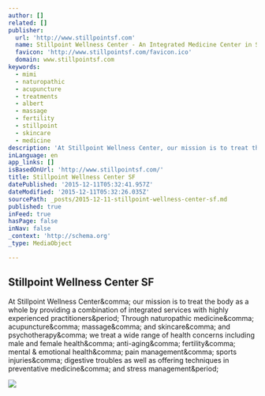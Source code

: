 ```yaml
---
author: []
related: []
publisher:
  url: 'http://www.stillpointsf.com'
  name: Stillpoint Wellness Center - An Integrated Medicine Center in San Francisco
  favicon: 'http://www.stillpointsf.com/favicon.ico'
  domain: www.stillpointsf.com
keywords:
  - mimi
  - naturopathic
  - acupuncture
  - treatments
  - albert
  - massage
  - fertility
  - stillpoint
  - skincare
  - medicine
description: 'At Stillpoint Wellness Center, our mission is to treat the body as a whole by providing a combination of integrated services with highly experienced practitioners. Through naturopathic medicine, acupuncture, massage, and skincare, and psychotherapy, we treat a wide range of health concerns including male and female health, anti-aging, fertility, mental & emotional health, pain management, sports injuries, digestive troubles as well as offering techniques in preventative medicine, and stress management.'
inLanguage: en
app_links: []
isBasedOnUrl: 'http://www.stillpointsf.com/'
title: Stillpoint Wellness Center SF
datePublished: '2015-12-11T05:32:41.957Z'
dateModified: '2015-12-11T05:32:26.035Z'
sourcePath: _posts/2015-12-11-stillpoint-wellness-center-sf.md
published: true
inFeed: true
hasPage: false
inNav: false
_context: 'http://schema.org'
_type: MediaObject

---
```

<article style=""><h1>Stillpoint Wellness Center SF</h1><p>At Stillpoint Wellness Center&amp;comma; our mission is to treat the body as a whole by providing a combination of integrated services with highly experienced practitioners&amp;period; Through naturopathic medicine&amp;comma; acupuncture&amp;comma; massage&amp;comma; and skincare&amp;comma; and psychotherapy&amp;comma; we treat a wide range of health concerns including male and female health&amp;comma; anti-aging&amp;comma; fertility&amp;comma; mental &amp; emotional health&amp;comma; pain management&amp;comma; sports injuries&amp;comma; digestive troubles as well as offering techniques in preventative medicine&amp;comma; and stress management&amp;period;</p><img src="http://www.stillpointsf.com/uploads/2/4/0/9/24091005/1445976418.png" /></article>